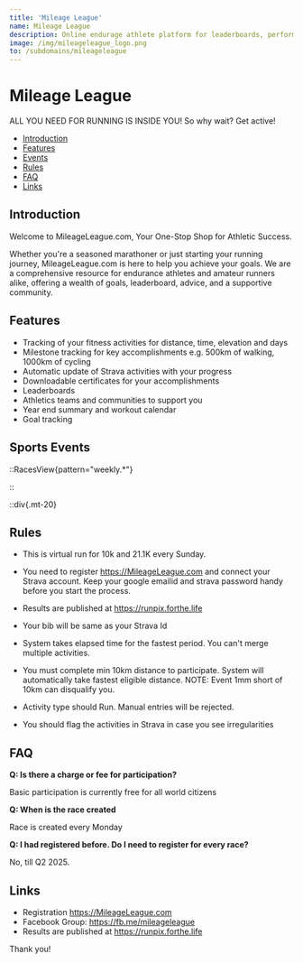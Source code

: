```yaml
---
title: 'Mileage League'
name: Mileage League
description: Online endurage athlete platform for leaderboards, performance statistics, accomplishments, certifications
image: /img/mileageleague_logo.png
to: /subdomains/mileageleague
---
```


# Mileage League

ALL YOU NEED FOR RUNNING IS INSIDE YOU! So why wait? Get active!

* [Introduction](#introduction)
* [Features](#features)
* [Events](#sports-events)
* [Rules](#rules)
* [FAQ](#faq)
* [Links](#links)


## Introduction

Welcome to MileageLeague.com, Your One-Stop Shop for Athletic Success.

Whether you're a seasoned marathoner or just starting your running journey, MileageLeague.com is here to help you achieve your goals. We are a comprehensive resource for endurance athletes and amateur runners alike, offering a wealth of goals, leaderboard, advice, and a supportive community.

## Features

* Tracking of your fitness activities for distance, time, elevation and days
* Milestone tracking for key accomplishments e.g. 500km of walking, 1000km of cycling
* Automatic update of Strava activities with your progress
* Downloadable certificates for your accomplishments
* Leaderboards
* Athletics teams and communities to support you
* Year end summary and workout calendar
* Goal tracking

## Sports Events

::RacesView{pattern="weekly.*"}

::

::div{.mt-20}
## Rules

*    This is virtual run for 10k and 21.1K every Sunday.
*    You need to register https://MileageLeague.com and connect your Strava account.  Keep your google emailid and strava password handy before you start the process.
*    Results are published at https://runpix.forthe.life

*    Your bib will be same as your Strava Id
*    System takes elapsed time for the fastest period.  You can't merge multiple activities.
*    You must complete min 10km distance to participate. System will automatically take fastest eligible distance.  NOTE: Event 1mm short of 10km can disqualify you.
*    Activity type should Run. Manual entries will be rejected.
*    You should flag the activities in Strava in case you see irregularities

## FAQ

**Q: Is there a charge or fee for participation?**

Basic participation is currently free for all world citizens

**Q: When is the race created**

Race is created every Monday

**Q: I had registered before.  Do I need to register for every race?**

No, till Q2 2025.

## Links

* Registration https://MileageLeague.com
* Facebook Group: https://fb.me/mileageleague
* Results are published at https://runpix.forthe.life

Thank you!
